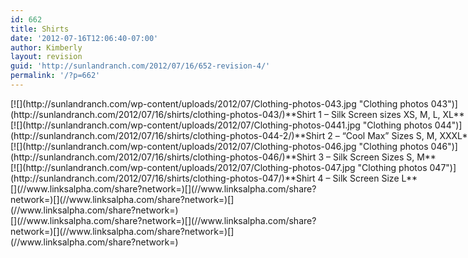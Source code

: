 ```yaml
---
id: 662
title: Shirts
date: '2012-07-16T12:06:40-07:00'
author: Kimberly
layout: revision
guid: 'http://sunlandranch.com/2012/07/16/652-revision-4/'
permalink: '/?p=662'
---
```


<div class="wp-caption alignnone" id="attachment_653" style="width: 970px">[![](http://sunlandranch.com/wp-content/uploads/2012/07/Clothing-photos-043.jpg "Clothing photos 043")](http://sunlandranch.com/2012/07/16/shirts/clothing-photos-043/)**Shirt 1 – Silk Screen sizes XS, M, L, XL**

</div><div class="wp-caption alignnone" id="attachment_657" style="width: 970px">[![](http://sunlandranch.com/wp-content/uploads/2012/07/Clothing-photos-0441.jpg "Clothing photos 044")](http://sunlandranch.com/2012/07/16/shirts/clothing-photos-044-2/)**Shirt 2 – “Cool Max” Sizes S, M, XXXL**

</div><div class="wp-caption alignnone" id="attachment_658" style="width: 970px">[![](http://sunlandranch.com/wp-content/uploads/2012/07/Clothing-photos-046.jpg "Clothing photos 046")](http://sunlandranch.com/2012/07/16/shirts/clothing-photos-046/)**Shirt 3 – Silk Screen Sizes S, M**

</div><div class="wp-caption alignnone" id="attachment_660" style="width: 970px">[![](http://sunlandranch.com/wp-content/uploads/2012/07/Clothing-photos-047.jpg "Clothing photos 047")](http://sunlandranch.com/2012/07/16/shirts/clothing-photos-047/)**Shirt 4 – Silk Screen Size L**

</div><div class="linksalpha_container linksalpha_app_3" data-counters="1" data-size="regular" data-style="square" data-title="Shirts" data-url="https://www.sunlandranch.com/?p=662">[](//www.linksalpha.com/share?network=)[](//www.linksalpha.com/share?network=)[](//www.linksalpha.com/share?network=)[](//www.linksalpha.com/share?network=)</div><div class="linksalpha_container linksalpha_app_7" data-position="" data-title="Shirts" data-url="https://www.sunlandranch.com/?p=662">[](//www.linksalpha.com/share?network=)[](//www.linksalpha.com/share?network=)[](//www.linksalpha.com/share?network=)[](//www.linksalpha.com/share?network=)</div>